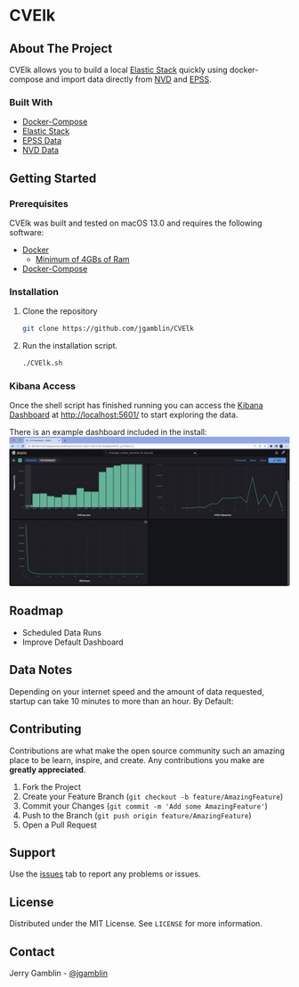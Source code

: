 # CVElk

## About The Project

CVElk allows you to build a local [Elastic Stack](https://www.elastic.co/elastic-stack/) quickly using docker-compose and import data directly from [NVD](https://nvd.nist.gov/) and [EPSS](https://www.first.org/epss/).

### Built With

* [Docker-Compose](https://docs.docker.com/compose/)
* [Elastic Stack](https://www.elastic.co/guide/en/elastic-stack-get-started/master/get-started-docker.html)
* [EPSS Data](https://www.first.org/epss/)
* [NVD Data](https://nvd.nist.gov/)

## Getting Started

### Prerequisites

CVElk was built and tested on macOS 13.0 and requires the following software:

* [Docker](https://docs.docker.com/docker-for-mac/install/)
  * [Minimum of 4GBs of Ram](https://docs.docker.com/docker-for-mac/)
* [Docker-Compose](https://docs.docker.com/compose/)

  
### Installation

1. Clone the repository

   ```sh
   git clone https://github.com/jgamblin/CVElk
   ```

2. Run the installation script.

   ```sh
   ./CVElk.sh
   ```

### Kibana Access

Once the shell script has finished running you can access the [Kibana Dashboard](http://localhost:5601/) at [http://localhost:5601/](http://localhost:5601/) to start exploring the data.

There is an example dashboard included in the install: 
![Default Dashboard](Images/Dashboard.png)

## Roadmap

* Scheduled Data Runs
* Improve Default Dashboard

## Data Notes

Depending on your internet speed and the amount of data requested, startup can take 10 minutes to more than an hour. By Default:

## Contributing

Contributions are what make the open source community such an amazing place to be learn, inspire, and create. Any contributions you make are **greatly appreciated**.

1. Fork the Project
2. Create your Feature Branch (`git checkout -b feature/AmazingFeature`)
3. Commit your Changes (`git commit -m 'Add some AmazingFeature'`)
4. Push to the Branch (`git push origin feature/AmazingFeature`)
5. Open a Pull Request

## Support

Use the [issues](https://github.com/jgamblin/CVElk/issues) tab to report any problems or issues.

## License

Distributed under the MIT License. See `LICENSE` for more information.

## Contact

Jerry Gamblin - [@jgamblin](https://twitter.com/jgamblin)
